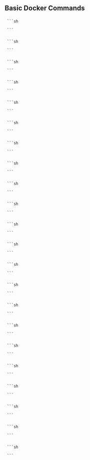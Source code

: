 ## Basic Docker Commands
  ### 
     ```sh
     
     ```
  ### 
     ```sh
     
     ```
  ### 
     ```sh
     
     ```
  ### 
     ```sh
     
     ```
  ### 
     ```sh
     
     ```
  ### 
     ```sh
     
     ```
  ### 
     ```sh
     
     ```
  ### 
     ```sh
     
     ```
  ### 
     ```sh
     
     ```
  ### 
     ```sh
     
     ```
  ### 
     ```sh
     
     ```
  ### 
     ```sh
     
     ```
  ### 
     ```sh
     
     ```
  ### 
     ```sh
     
     ```
  ### 
     ```sh
     
     ```
  ### 
     ```sh
     
     ```
  ### 
     ```sh
     
     ```
  ### 
     ```sh
     
     ```
  ### 
     ```sh
     
     ```
  ### 
     ```sh
     
     ```
  ### 
     ```sh
     
     ```
  ### 
     ```sh
     
     ```
    
